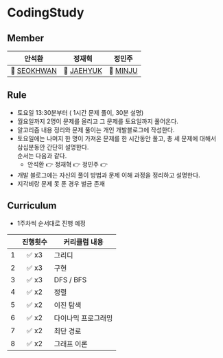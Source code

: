 # CodingStudy



## Member

| 안석환 | 정재혁 | 정민주 |
| -- | -- | -- |
|🌱 [SEOKHWAN](https://github.com/seokhwan-an)   |     🌱 [JAEHYUK](https://github.com/jaehyukjung)  |  🌱 [MINJU](https://github.com/JoungMinJu) |


## Rule
- 토요일 13:30분부터 ( 1시간 문제 풀이, 30분 설명)
- 월요일까지 2명이 문제를 올리고 그 문제를 토요일까지 풀어온다.
- 알고리즘 내용 정리와 문제 풀이는 개인 개발블로그에 작성한다.
- 토요일에는 나머지 한 명이 가져온 문제를 한 시간동안 풀고, 총 세 문제에 대해서 삼십분동안 간단히 설명한다.<br>
  순서는 다음과 같다.
  - 안석환 👉 정재혁 👉  정민주 👉
- 개발 블로그에는 자신의 풀이 방법과 문제 이해 과정을 정리하고 설명한다.
- 지각비랑 문제 못 푼 경우 벌금 존재


## Curriculum
 - 1주차씩 순서대로 진행 예정


|  | 진행횟수 | 커리큘럼 내용 |
| ------ |:--:|----------- |
| 1 |✅ x3  | 그리디 |
| 2 |✅ x3  | 구현 |
| 3 |✅ x3  | DFS / BFS |
| 4 |✅ x2  | 정렬 |
| 5 |✅ x2  | 이진 탐색 |
| 6 |✅ x2  | 다이나믹 프로그래밍  |
| 7 |✅ x2  | 최단 경로  |
| 8 |✅ x2  | 그래프 이론  |

